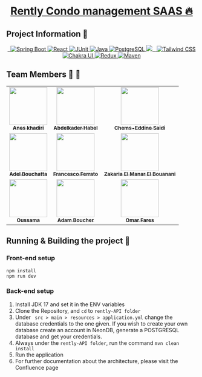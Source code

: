 <p align="center">
  <a href="https://github.com/Zakaria0907/Rently">
    <h1 align="center">Rently Condo management SAAS  🔥</h1>
  </a>
</p>


## Project Information 🚀


<p align="center">
  <a aria-label="Cypress" href="https://www.cypress.io/">
    <img alt="" src="https://img.shields.io/badge/Cypress-17202C?style=for-the-badge&logo=cypress&logoColor=white">
  </a>
    <a aria-label="VSCode" href="https://code.visualstudio.com/">
    <img alt="" src="https://img.shields.io/badge/Visual_Studio_Code-0078D4?style=for-the-badge&logo=visual%20studio%20code&logoColor=white">
  </a>
    </a>
<a aria-label="Spring Boot" href="https://spring.io/projects/spring-boot">
    <img alt="Spring Boot" src="https://img.shields.io/badge/Spring_Boot-6DB33F?style=for-the-badge&logo=spring&logoColor=white">
</a>
<a aria-label="React" href="https://reactjs.org/">
    <img alt="React" src="https://img.shields.io/badge/React-61DAFB?style=for-the-badge&logo=react&logoColor=white">
</a>
<a aria-label="JUnit" href="https://junit.org/junit5/">
    <img alt="JUnit" src="https://img.shields.io/badge/JUnit-25A162?style=for-the-badge&logo=junit5&logoColor=white">
</a>
<a aria-label="Java" href="https://www.oracle.com/java/">
    <img alt="Java" src="https://img.shields.io/badge/Java-007396?style=for-the-badge&logo=java&logoColor=white">
</a>
<a aria-label="PostgreSQL" href="https://www.postgresql.org/">
    <img alt="PostgreSQL" src="https://img.shields.io/badge/PostgreSQL-336791?style=for-the-badge&logo=postgresql&logoColor=white">
</a>

 <a aria-label="Github Actions" href="">
    <img src="https://img.shields.io/badge/GitHub_Actions-2088FF?style=for-the-badge&logo=github-actions&logoColor=white">
  </a>
  <a aria-label="Typescript" href="https://www.typescriptlang.org/">
    <img alt="" src="https://img.shields.io/badge/TypeScript-007ACC?style=for-the-badge&logo=typescript&logoColor=white">
  </a>
      <a aria-label="eslint" href="https://eslint.org/">
    <img alt="" src="https://img.shields.io/badge/eslint-3A33D1?style=for-the-badge&logo=eslint&logoColor=white">
  </a>
<a aria-label="Tailwind CSS" href="https://tailwindcss.com/">
    <img alt="Tailwind CSS" src="https://img.shields.io/badge/Tailwind_CSS-38B2AC?style=for-the-badge&logo=tailwind-css&logoColor=white">
</a>
<a aria-label="Chakra UI" href="https://chakra-ui.com/">
    <img alt="Chakra UI" src="https://img.shields.io/badge/Chakra_UI-319795?style=for-the-badge&logo=chakra-ui&logoColor=white">
</a>
<a aria-label="Redux" href="https://redux.js.org/">
    <img alt="Redux" src="https://img.shields.io/badge/Redux-764ABC?style=for-the-badge&logo=redux&logoColor=white">
</a>
<a aria-label="Maven" href="https://maven.apache.org/">
    <img alt="Maven" src="https://img.shields.io/badge/Maven-C71A36?style=for-the-badge&logo=apache-maven&logoColor=white">
</a>

</p>

## Team Members 💪 🎉

<table>
  <tr>
    <td align="center"><a href="https://www.linkedin.com/in/anes-khadiri/"><img src="https://media.licdn.com/dms/image/D4E03AQHOLXNtmL9nLg/profile-displayphoto-shrink_400_400/0/1703918311009?e=1712188800&v=beta&t=acuZQrGVo3bPOVP3vF7dtEm266Ls-3F9pUV4jBx-_2U" width="100px;" alt=""/><br /><sub><b>Anes khadiri</b></sub></a></td>
    <td align="center"><a href="https://www.linkedin.com/in/abdelhabel/"><img src="https://www.sunsetlearning.com/wp-content/uploads/2019/09/User-Icon-Grey-300x300.png" width="100px;" alt=""/><br /><sub><b>Abdelkader Habel</b></sub></a></td>
    <td align="center"><a href="https://www.linkedin.com/in/chems-eddine-saidi/"><img src="https://media.licdn.com/dms/image/C4E03AQFeTbz1p9ugDA/profile-displayphoto-shrink_400_400/0/1642203726998?e=1712188800&v=beta&t=C3kpz6QxEVh9VNsR5vHF99uuJXWxMKpfJV4bQ3zhPFE" width="100px;" alt=""/><br /><sub><b>Chems-Eddine Saidi
 </b></sub></a></td>
  </tr>


  <!--SECOND ROW -->
 <tr>
    <td align="center"><a href="https://www.linkedin.com/in/anes-khadiri/"><img src="https://media.licdn.com/dms/image/D4D03AQHt1ydKDiFf1Q/profile-displayphoto-shrink_800_800/0/1697311544490?e=1712188800&v=beta&t=IKSOJvincAhhjGxpIQGIFg1rK8OY5I3dH4TItyh74DI" width="100px;" alt=""/><br /><sub><b>Adel Bouchatta</b></sub></a></td>
    <td align="center"><a href="https://linkedin.com/in/adel-bouchatta"><img src="https://www.sunsetlearning.com/wp-content/uploads/2019/09/User-Icon-Grey-300x300.png" width="100px;" alt=""/><br /><sub><b>Francesco Ferrato</b></sub></a></td>
    <td align="center"><a href="https://www.linkedin.com/in/zakaria-el-manar-el-bouanani/"><img src="https://media.licdn.com/dms/image/D4E03AQH50XC7pvakpA/profile-displayphoto-shrink_400_400/0/1704930561109?e=1712188800&v=beta&t=jTeIkeLVx-b7plNdEJ2haifG07k7G6k9jJCq1qOto0c" width="100px;" alt=""/><br /><sub><b>Zakaria El Manar El
Bouanani
 </b></sub></a></td>
  </tr>

  <!-- THIRD ROW -->
   <tr>
    <td align="center"><a href="https://www.linkedin.com/in/anes-khadiri/"><img src="https://www.sunsetlearning.com/wp-content/uploads/2019/09/User-Icon-Grey-300x300.png" width="100px;" alt=""/><br /><sub><b>Oussama</b></sub></a></td>
     <td align="center"><a href="https://www.linkedin.com/in/anes-khadiri/"><img src="https://www.sunsetlearning.com/wp-content/uploads/2019/09/User-Icon-Grey-300x300.png" width="100px;" alt=""/><br /><sub><b>Adam Boucher</b></sub></a></td>
     <td align="center"><a href="https://www.linkedin.com/in/omar-fares02/"><img src="https://media.licdn.com/dms/image/D5603AQHepChpLu59cw/profile-displayphoto-shrink_400_400/0/1697227903728?e=1712188800&v=beta&t=8jSPZEZPdvomqKeA_euYpRYhcAWZabdTjh1LU7GyxTg" width="100px;" alt=""/><br /><sub><b>Omar Fares</b></sub></a></td>
  </tr>
   

</table>


## Running & Building the project 🔨
### Front-end setup
```
npm install
npm run dev
```
### Back-end setup

1. Install JDK 17 and set it in the ENV variables
2. Clone the Repository, and ```cd``` to ```rently-API folder```
3. Under ``` src > main > resources > application.yml``` change the database credentials to the one given. If you wish to create your own database create an account in NeonDB, generate a POSTGRESQL database and get your credentials.
4. Always under the ```rently-API folder```, run the command ```mvn clean install```
5. Run the application
6. For further documentation about the architecture, please visit the Confluence page
